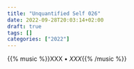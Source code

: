```yaml
---
title: "Unquantified Self 026"
date: 2022-09-28T20:03:14+02:00
draft: true
tags: []
categories: ["2022"]
---
```



{{% music %}}XXX • _XXX_{{% /music %}}
